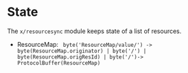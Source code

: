 <!--
 Copyright (c) 2022-2023 - for information on the respective copyright owner
 see the NOTICE file and/or the repository at
 https://github.com/catenax-ng/product-esc-backbone-code

 SPDX-License-Identifier: Apache-2.0
-->
<!--
order: 2
-->

# State

The `x/resourcesync` module keeps state of a list of resources.

- ResourceMap: ` byte('ResourceMap/value/') -> byte(ResourceMap.originator) | byte('/') | byte(ResourceMap.origResId) | byte('/')-> ProtocolBuffer(ResourceMap)`
